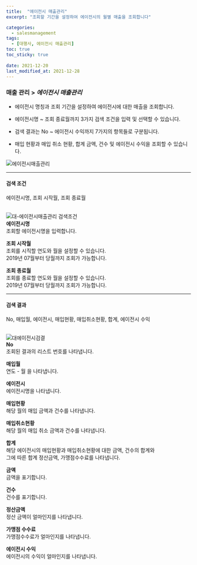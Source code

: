 ```yaml
---
title:  "에이전시 매출관리"
excerpt: "조회할 기간을 설정하여 에이전시의 월별 매출을 조회합니다"

categories:
  - salesmanagement
tags:
  - [대행사, 에이전시 매출관리]
toc: true
toc_sticky: true
 
date: 2021-12-20
last_modified_at: 2021-12-28
---
```

### 매출 관리 > *에이전시 매출관리*
- 에이전시 명칭과 조회 기간을 설정하여 에이전시에 대한 매출을 조회합니다.

- 에이전시명 ~ 조회 종료월까지 3가지 검색 조건을 입력 및 선택할 수 있습니다.

- 검색 결과는 No ~ 에이전시 수익까지 7가지의 항목들로 구분됩니다.

- 매입 현황과 매입 취소 현황, 합계 금액, 건수 및 에이전시 수익을 조회할 수 있습니다.

![에이전시매출관리](https://user-images.githubusercontent.com/95394003/147044727-153c008f-5498-4910-94da-466fb85aa7f4.jpeg)
<br>

---

#### 검색 조건
에이전시명, 조회 시작월, 조회 종료월<br>
<br>

![대-에이전시매출관리 검색조건](https://user-images.githubusercontent.com/95394003/147518885-24f2f9ea-5802-40b7-8b5d-74af31836b13.jpeg)<br>
**에이전시명**<br>
조회할 에이전시명을 입력합니다.

**조회 시작월**<br>
조회를 시직할 연도와 월을 설정할 수 있습니다.<br>2019년 07월부터 당월까지 조회가 가능합니다.

**조회 종료월**<br>
조회를 종료할 연도와 월을 설정할 수 있습니다.<br>2019년 07월부터 당월까지 조회가 가능합니다.
<br>

---

#### 검색 결과
No, 매입월, 에이전시, 매입현황, 매입취소현황, 합계, 에이전시 수익<br>
<br>

![대에이전시검결](https://user-images.githubusercontent.com/95394003/147518933-5beb164f-d257-45b9-9fd9-fa6b1fa368d1.jpeg)<br>
**No**<br>
조회된 결과의 리스트 번호를 나타냅니다.

**매입월**<br>
연도 - 월 을 나타냅니다.

**에이전시**<br>
에이전시명을 나타냅니다.

**매입현황**<br>
해당 월의 매입 금액과 건수를 나타냅니다.

**매입취소현황**<br>
해당 월의 매입 취소 금액과 건수를 나타냅니다.

**합계**<br>
해당 에이전시의 매입현황과 매입취소현황에 대한 금액, 건수의 합계와<br>그에 따른 합계 정산금액, 가맹점수수료를 나타냅니다.

**금액**<br>
금액을 표기합니다.

**건수**<br>
건수를 표기합니다.

**정산금액**<br>
정산 금액이 얼마인지를 나타냅니다.

**가맹점 수수료**<br>
가맹점수수료가 얼마인지를 나타냅니다.

**에이전시 수익**<br>
에이전시의 수익이 얼마인지를 나타냅니다.
